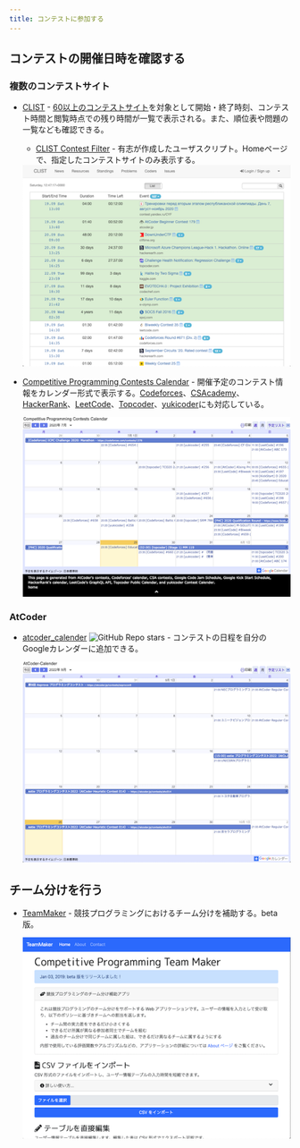 ```yaml
---
title: コンテストに参加する
---
```


## コンテストの開催日時を確認する

### 複数のコンテストサイト

- [CLIST](https://clist.by/) - [60以上のコンテストサイト](https://clist.by/resources/)を対象として開始・終了時刻、コンテスト時間と閲覧時点での残り時間が一覧で表示される。また、順位表や問題の一覧なども確認できる。
    - [CLIST Contest Filter](https://greasyfork.org/ja/scripts/439442-clist-contest-filter) - 有志が作成したユーザスクリプト。Homeページで、指定したコンテストサイトのみ表示する。

    <div align="center">
      <img loading = "lazy" src="../../images/web_app/clist.png" alt="clist">
    </div>

- [Competitive Programming Contests Calendar](https://competitiveprogramming.info/calendar) - 開催予定のコンテスト情報をカレンダー形式で表示する。[Codeforces](https://codeforces.com/)、[CSAcademy](https://csacademy.com/)、[HackerRank](https://www.hackerrank.com/)、[LeetCode](https://leetcode.com/)、[Topcoder](https://www.topcoder.com/)、[yukicoder](https://yukicoder.me/)にも対応している。

    <div align="center">
      <img loading = "lazy" src="../../images/web_app/competitive_programming_contests_calendar.png" alt="competitive programming contests calendar">
    </div>

### AtCoder

- [atcoder_calender](https://github.com/oirom/atcoder_calendar) ![GitHub Repo stars](https://img.shields.io/github/stars/oirom/atcoder_calendar?style=plastic) - コンテストの日程を自分のGoogleカレンダーに追加できる。

    <div align="center">
      <img loading = "lazy" src="../../images/web_app/atcoder_calender.png" alt="atcoder calendar">
    </div>

## チーム分けを行う

- [TeamMaker](https://compro.tsutajiro.com/cp-teammaker/index.php) - 競技プログラミングにおけるチーム分けを補助する。beta版。

  <div align="center">
    <img loading = "lazy" src="../../images/web_app/teammaker.png" alt="teammaker">
  </div>
